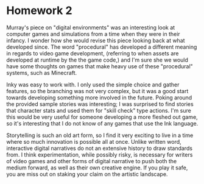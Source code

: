 # Homework 2

Murray's piece on "digital environments" was an interesting look at computer games and simulations from a time when they were in their infancy. I wonder how she would revise this piece looking back at what developed since. The word "procedural" has developed a different meaning in regards to video game development, (referring to when assets are developed at runtime by the the game code,) and I'm sure she we would have some thoughts on games that make heavy use of these "procedural" systems, such as Minecraft.

Inky was easy to work with. I only used the simple choice and gather features, so the branching was not very complex, but it was a good start towards developing something more involved in the future. Poking around the provided sample stories was interesting; I was surprised to find stories that character stats and used them for "skill check" type actions. I'm sure this would be very useful for someone developing a more fleshed out game, so it's interesting that I do not know of any games that use the Ink language.

Storytelling is such an old art form, so I find it very exciting to live in a time where so much innovation is possible all at once. Unlike written word, interactive digital narratives do not an extensive history to draw standards from. I think experimentation, while possibly risky, is necessary for writers of video games and other forms of digital narrative to push both the medium forward, as well as their own creative engine. If you play it safe, you are miss out on staking your claim on the artistic landscape.
